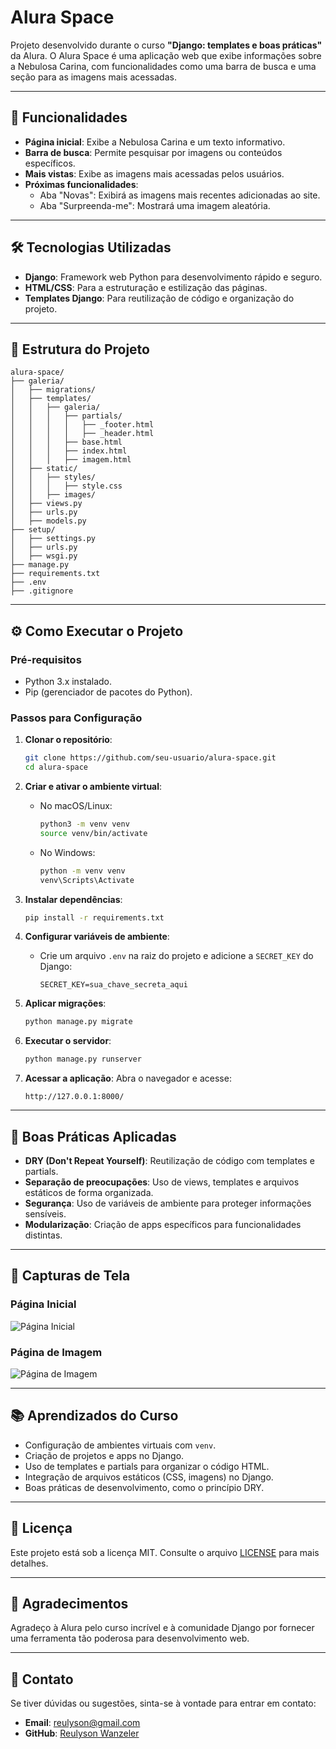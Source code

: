 # Alura Space

Projeto desenvolvido durante o curso **"Django: templates e boas práticas"** da Alura. O Alura Space é uma aplicação web que exibe informações sobre a Nebulosa Carina, com funcionalidades como uma barra de busca e uma seção para as imagens mais acessadas.

---

## 🚀 **Funcionalidades**

- **Página inicial**: Exibe a Nebulosa Carina e um texto informativo.
- **Barra de busca**: Permite pesquisar por imagens ou conteúdos específicos.
- **Mais vistas**: Exibe as imagens mais acessadas pelos usuários.
- **Próximas funcionalidades**:
  - Aba "Novas": Exibirá as imagens mais recentes adicionadas ao site.
  - Aba "Surpreenda-me": Mostrará uma imagem aleatória.

---

## 🛠️ **Tecnologias Utilizadas**

- **Django**: Framework web Python para desenvolvimento rápido e seguro.
- **HTML/CSS**: Para a estruturação e estilização das páginas.
- **Templates Django**: Para reutilização de código e organização do projeto.

---

## 📂 **Estrutura do Projeto**

```
alura-space/
├── galeria/
│   ├── migrations/
│   ├── templates/
│   │   ├── galeria/
│   │   │   ├── partials/
│   │   │   │   ├── _footer.html
│   │   │   │   ├── _header.html
│   │   │   ├── base.html
│   │   │   ├── index.html
│   │   │   ├── imagem.html
│   ├── static/
│   │   ├── styles/
│   │   │   ├── style.css
│   │   ├── images/
│   ├── views.py
│   ├── urls.py
│   ├── models.py
├── setup/
│   ├── settings.py
│   ├── urls.py
│   ├── wsgi.py
├── manage.py
├── requirements.txt
├── .env
├── .gitignore
```

---

## ⚙️ **Como Executar o Projeto**

### **Pré-requisitos**
- Python 3.x instalado.
- Pip (gerenciador de pacotes do Python).

### **Passos para Configuração**

1. **Clonar o repositório**:
   ```bash
   git clone https://github.com/seu-usuario/alura-space.git
   cd alura-space
   ```

2. **Criar e ativar o ambiente virtual**:
   - No macOS/Linux:
     ```bash
     python3 -m venv venv
     source venv/bin/activate
     ```
   - No Windows:
     ```bash
     python -m venv venv
     venv\Scripts\Activate
     ```

3. **Instalar dependências**:
   ```bash
   pip install -r requirements.txt
   ```

4. **Configurar variáveis de ambiente**:
   - Crie um arquivo `.env` na raiz do projeto e adicione a `SECRET_KEY` do Django:
     ```
     SECRET_KEY=sua_chave_secreta_aqui
     ```

5. **Aplicar migrações**:
   ```bash
   python manage.py migrate
   ```

6. **Executar o servidor**:
   ```bash
   python manage.py runserver
   ```

7. **Acessar a aplicação**:
   Abra o navegador e acesse:
   ```
   http://127.0.0.1:8000/
   ```

---

## 📝 **Boas Práticas Aplicadas**

- **DRY (Don't Repeat Yourself)**: Reutilização de código com templates e partials.
- **Separação de preocupações**: Uso de views, templates e arquivos estáticos de forma organizada.
- **Segurança**: Uso de variáveis de ambiente para proteger informações sensíveis.
- **Modularização**: Criação de apps específicos para funcionalidades distintas.

---

## 📸 **Capturas de Tela**

### Página Inicial
![Página Inicial](https://github.com/user-attachments/assets/affeb372-f94e-4922-a469-33223734433a)

### Página de Imagem
![Página de Imagem](https://github.com/user-attachments/assets/fb3a0f53-c982-459f-bbbb-c6f9824c1a6a)


---

## 📚 **Aprendizados do Curso**

- Configuração de ambientes virtuais com `venv`.
- Criação de projetos e apps no Django.
- Uso de templates e partials para organizar o código HTML.
- Integração de arquivos estáticos (CSS, imagens) no Django.
- Boas práticas de desenvolvimento, como o princípio DRY.

---

## 📄 **Licença**

Este projeto está sob a licença MIT. Consulte o arquivo [LICENSE](LICENSE) para mais detalhes.

---

## 🙌 **Agradecimentos**

Agradeço à Alura pelo curso incrível e à comunidade Django por fornecer uma ferramenta tão poderosa para desenvolvimento web.

---

## 📧 **Contato**

Se tiver dúvidas ou sugestões, sinta-se à vontade para entrar em contato:

- **Email**: reulyson@gmail.com
- **GitHub**: [Reulyson Wanzeler](https://github.com/reulyson)
